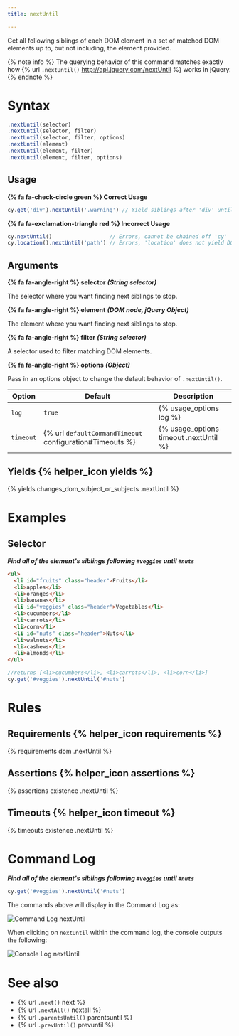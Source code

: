 ```yaml
---
title: nextUntil

---
```


Get all following siblings of each DOM element in a set of matched DOM elements up to, but not including, the element provided.

{% note info %}
The querying behavior of this command matches exactly how {% url `.nextUntil()` http://api.jquery.com/nextUntil %} works in jQuery.
{% endnote %}

# Syntax

```javascript
.nextUntil(selector)
.nextUntil(selector, filter)
.nextUntil(selector, filter, options)
.nextUntil(element)
.nextUntil(element, filter)
.nextUntil(element, filter, options)
```

## Usage

**{% fa fa-check-circle green %} Correct Usage**

```javascript
cy.get('div').nextUntil('.warning') // Yield siblings after 'div' until '.warning'
```

**{% fa fa-exclamation-triangle red %} Incorrect Usage**

```javascript
cy.nextUntil()                  // Errors, cannot be chained off 'cy'
cy.location().nextUntil('path') // Errors, 'location' does not yield DOM element
```

## Arguments

**{% fa fa-angle-right %} selector**  ***(String selector)***

The selector where you want finding next siblings to stop.

**{% fa fa-angle-right %} element**  ***(DOM node, jQuery Object)***

The element where you want finding next siblings to stop.

**{% fa fa-angle-right %} filter**  ***(String selector)***

A selector used to filter matching DOM elements.

**{% fa fa-angle-right %} options**  ***(Object)***

Pass in an options object to change the default behavior of `.nextUntil()`.

Option | Default | Description
--- | --- | ---
`log` | `true` | {% usage_options log %}
`timeout` | {% url `defaultCommandTimeout` configuration#Timeouts %} | {% usage_options timeout .nextUntil %}

## Yields {% helper_icon yields %}

{% yields changes_dom_subject_or_subjects .nextUntil %}

# Examples

## Selector

***Find all of the element's siblings following `#veggies` until `#nuts`***

```html
<ul>
  <li id="fruits" class="header">Fruits</li>
  <li>apples</li>
  <li>oranges</li>
  <li>bananas</li>
  <li id="veggies" class="header">Vegetables</li>
  <li>cucumbers</li>
  <li>carrots</li>
  <li>corn</li>
  <li id="nuts" class="header">Nuts</li>
  <li>walnuts</li>
  <li>cashews</li>
  <li>almonds</li>
</ul>
```

```javascript
//returns [<li>cucumbers</li>, <li>carrots</li>, <li>corn</li>]
cy.get('#veggies').nextUntil('#nuts')
```

# Rules

## Requirements {% helper_icon requirements %}

{% requirements dom .nextUntil %}

## Assertions {% helper_icon assertions %}

{% assertions existence .nextUntil %}

## Timeouts {% helper_icon timeout %}

{% timeouts existence .nextUntil %}

# Command Log

***Find all of the element's siblings following `#veggies` until `#nuts`***

```javascript
cy.get('#veggies').nextUntil('#nuts')
```

The commands above will display in the Command Log as:

![Command Log nextUntil](/img/api/nextuntil/find-next-elements-until-selector.png)

When clicking on `nextUntil` within the command log, the console outputs the following:

![Console Log nextUntil](/img/api/nextuntil/console-log-of-next-elements-until.png)

# See also

- {% url `.next()` next %}
- {% url `.nextAll()` nextall %}
- {% url `.parentsUntil()` parentsuntil %}
- {% url `.prevUntil()` prevuntil %}
